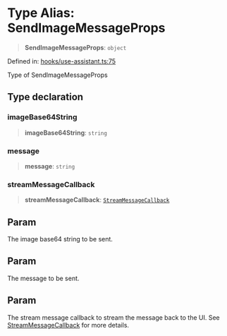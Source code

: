# Type Alias: SendImageMessageProps

> **SendImageMessageProps**: `object`

Defined in: [hooks/use-assistant.ts:75](https://github.com/GeoDaCenter/openassistant/blob/1b6e044b8153114911daa09cb063c51a2d620732/packages/core/src/hooks/use-assistant.ts#L75)

Type of SendImageMessageProps

## Type declaration

### imageBase64String

> **imageBase64String**: `string`

### message

> **message**: `string`

### streamMessageCallback

> **streamMessageCallback**: [`StreamMessageCallback`](StreamMessageCallback.md)

## Param

The image base64 string to be sent.

## Param

The message to be sent.

## Param

The stream message callback to stream the message back to the UI. See [StreamMessageCallback](StreamMessageCallback.md) for more details.
